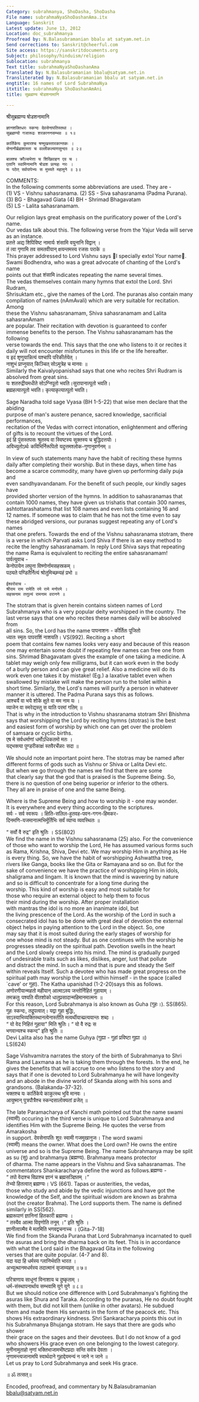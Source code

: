 ```yaml
---
Category: subrahmanya, ShoDasha, ShoDasha
File name: subrahmaNyaShoDashanAma.itx
Language: Sanskrit
Latest update: June 13, 2012
Location: doc_subrahmanya
Proofread by: N.Balasubramanian bbalu at satyam.net.in
Send corrections to: Sanskrit@cheerful.com
Site access: https://sanskritdocuments.org
Subject: philosophy/hinduism/religion
Sublocation: subrahmanya
Text title: subrahmaNyaShoDashanAma
Translated by: N.Balasubramanian bbalu@satyam.net.in
Transliterated by: N.Balasubramanian bbalu at satyam.net.in
engtitle: 16 names of Lord SubrahmaNya
itxtitle: subrahmaNya ShoDashanAmAni
title: सुब्रह्मण्य षोडशनामानि

---
```

  
 श्रीसुब्रह्मण्य षोडशनामानि   
  
    ज्ञानशक्तिधरः स्कन्दः देवसेनापतिस्तथा ।  
    सुब्रह्मण्यो गजारूढः शरकाननसम्भवः ॥ १॥  
  
    कार्तिकेयः कुमारश्च षण्मुखस्तारकान्तकः ।  
    सेनानीर्ब्रह्मशास्ता च वल्लीकल्याणसुन्दरः ॥ २॥  
  
    बालश्च क्रौञ्चभेत्ता च शिखिवाहन एव च ।  
    एतानि स्वामिनामानि षोडश प्रत्यहः नरः ।  
    यः पठेत् सर्वपापेभ्यः स मुच्यते महामुने ॥ ३॥  
  
  
COMMENTS:    
In the following comments some abbreviations are used. They are -  
(1) VS - Vishnu sahasranama. (2) SS - Siva sahasranama (Padma Purana).  
(3) BG - Bhagavad Giata (4) BH - Shrimad Bhagavatam   
(5) LS - Lalita sahasranamam.  
  
Our religion lays great emphasis on the purificatory power of the Lord's name.  
Our vedas talk about this. The following verse from the Yajur Veda will serve  
as an instance.  
    प्रतत्ते अद्य शिपिविष्ट नामार्यः शंसामि वयुनानि विद्वान् ।  
    तं त्वा गृणामि तव समतवीयान् क्षयन्तमस्य रजसः पराके ॥  
This prayer addressed to Lord Vishnu says ᳚I specially extol Your name᳚.  
Swami Bodhendra, who was a great advocate of chanting of the Lord's name  
points out that शंसामि indicates repeating the name several times.  
The vedas themselves contain many hymns that extol the Lord. Shri Rudram,  
Shrisuktam etc., give the names of the Lord. The puranas also contain many  
compilation of names (nAmAvali) which are very suitable for recitation. Among  
these the Vishnu sahasranamam, Shiva sahasranamam and Lalita sahasranAmam  
are popular. Their recitation with devotion is guaranteed to confer  
immense benefits to the person. The Vishnu sahasranamam has the following  
verse towards the end. This says that the one who listens to it or recites it  
daily will not encounter misfortunes in this life or the life hereafter.  
    य इदं शृणुयान्नित्यं यश्चापि परिकीर्तयेत् ।  
    नाशुभं प्राप्नुयात् किञ्चित् सोऽमुत्रेह च मानवः ॥  
Similarly the Kaivalyopanishad says that one who recites Shri Rudram is  
absolved from great sins.  
    यः शतरुद्रीयमधीते सोऽग्निपूतो भवति।सुरापानात्पूतो भवति।  
    ब्रह्महत्यात्पूतो भवति। कृत्याकृत्यात्पूतो भवति।  
  
Sage Naradha told sage Vyasa (BH 1-5-22) that wise men declare that the abiding  
purpose of man's austere penance, sacred knowledge, sacrificial performances,  
recitation of the Vedas with correct intonation, enlightenment and offering  
of gifts is to recount the virtues of the Lord.  
इदं हि पुंसस्तपसः श्रुतस्य वा स्विष्टस्य सूक्तस्य च बुद्धिदत्तयोः ।  
अविच्युतोऽर्थः कविभिर्निरूपितो यदुत्तमश्लोक-गुणानुवर्णनम् ॥  
  
In view of such statements many have the habit of reciting these hymns  
daily after completing their worship. But in these days, when time has  
become a scarce commodity, many have given up performing daily puja and  
even sandhyavandanam. For the benefit of such people, our kindly sages have  
provided shorter version of the hymns. In addition to sahasranamas that  
contain 1000 names, they have given us trishatis that contain 300 names,  
ashtottarashatams that list 108 names and even lists containing 16 and  
12 names. If someone was to claim that he has not the time even to say  
these abridged versions, our puranas suggest repeating any of Lord's names  
that one prefers. Towards the end of the Vishnu sahasranama stotram, there  
is a verse in which Parvati asks Lord Shiva if there is an easy method to  
recite the lengthy sahasranamam. In reply Lord Shiva says that repeating  
the name Rama is equivalent to reciting the entire sahasranamam!  
    पार्वत्युवाच -  
    केनोपायेन लघुना विष्णोर्नामसहस्रकम् ।  
    पठ्यते पण्डितैर्नित्यं श्रोतुमिच्छम्यहं प्रभो ॥  
  
    ईश्वरोवाच -  
    श्रीराम राम रामेति रमे रामे मनोरमे ।  
    सहस्रनाम तत्तुल्यं रामनाम वरानने ॥  
The stotram that is given herein contains sixteen names of Lord  
Subrahmanya who is a very popular deity worshipped in the country. The  
last verse says that one who recites these names daily will be absolved from  
all sins. So, the Lord has the name पापनाशनः - कीर्तितः पूजितो  
ध्यातः स्मृतः पापराशिं नाशयति। VS(992).  Reciting a short  
poem that contains few names looks very easy and because of this reason  
one may entertain some doubt if repeating few names can free one from  
sins. Shrimad Bhagavatam gives the example of one taking a medicine. A  
tablet may weigh only few milligrams, but it can work even in the body  
of a burly person and can give great relief. Also a medicine will do its  
work even one takes it by mistake! (Eg.) a laxative tablet even when  
swallowed by mistake will make the person run to the toilet within a  
short time. Similarly, the Lord's names will purify a person in whatever  
manner it is uttered.  The Padma Purana says this as follows.  
    आश्चर्ये वा भये शोके क्षुते वा मम नाम यः ।  
    व्याजेन वा स्मरेद्यस्तु स याति परमां गतिम् ॥  
That is why in the introduction to Vishnu shasranama stotram Shri Bhishma  
says that worshipping the Lord by reciting hymns (stotras) is the best  
and easiest form of worship by which one can get over the problem  
of samsara or cyclic births.   
    एष मे सर्वधर्माणां धर्मोऽधिकतमो मतः ।  
    यद्भक्त्या पुण्डरीकाक्षं स्तवैरर्चेन्नरः सदा ॥  
  
We should note an important point here. The stotras may be named after  
different forms of gods such as Vishnu or Shiva or Lalita Devi etc.  
But when we go through the names we find that there are some  
that clearly say that the god that is praised is the Supreme Being. So,  
there is no question of one being superior or inferior to the others.  
They all are in praise of one and the same Being.  
  
Where is the Supreme Being and how to worship it - one may wonder.  
It is everywhere and every thing according to the scriptures.   
सर्वः - सर्व स्वरूपः । क्षिति-सलिल-हुतवह-पवन-गगन-हिमकर-  
दिनमणि-यजमानात्मभिर्मूर्तिभिः सर्वं व्याप्य व्यवस्थितः ॥  
  
“ सर्वो वै रुद्र” इति श्रुतिः । SS(802)  
We find the name in the Vishnu sahasranama (25) also.  For the convenience  
of those who want to worship the Lord, He has assumed various forms such  
as Rama, Krishna, Shiva, Devi etc. We may worship Him in anything as He  
is every thing. So, we have the habit of worshipping Ashwattha tree,  
rivers like Ganga, books like the Gita or Ramayana and so on. But for the  
sake of convenience we have the practice of worshipping Him in idols,  
shaligrama and lingam. It is known that the mind is wavering by nature  
and so is difficult to concentrate for a long time during the  
worship. This kind of worship is easy and most suitable for  
those who require an external object to help them to focus  
their mind during the worship. After proper installation  
with mantras the idol is no more an inanimate idol, but  
the living prescence of the Lord. As the worship of the Lord in such a  
consecrated idol has to be done with great deal of devotion the external  
object helps in paying attention to the Lord in the object. So, one  
may say that it is most suited during the early stages of worship for  
one whose mind is not steady. But as one continues with the worship he  
progresses steadily on the spiritual path. Devotion swells in the heart  
and the Lord slowly creeps into his mind. The mind is gradually purged  
of undesirable traits such as likes, dislikes, anger, lust that pollute  
and distract the mind.  In such a mind that is pure and steady the Self  
within reveals Itself. Such a devotee who has made great progress on the  
spiritual path may worship the Lord within himself - in the space (called  
`cave' or गुहा). The Katha upanishad (1-2-20)says this as follows.  
    अणोरणीयान्महतो महीयान् आत्माऽस्य जन्तोर्निहितं गुहायाम् ।  
    तमक्रतुः पश्यति वीतशोको धातुप्रसादान्महिमानमात्मनः ॥  
For this reason, Lord Subrahmanya is also known as Guha (गुहः।). SS(865).  
गुहः स्कन्दः, तद्रूपत्वात्। यद्वा गुहा बुद्धिः,  
साऽस्याभिव्यक्तिस्थानत्वेनास्तीति मत्वर्थीयाच्प्रत्ययान्तः शब्दः ।  
“ यो वेद निहितं गुहाया” मिति श्रुतिः। “ यो वै रुद्रः स  
भगवान्यश्च स्कन्द” इति श्रुतिः ॥  
Devi Lalita also has the name Guhya (गुह्या - गुहां प्रविष्टा गुह्या ॥)  
LS(624)  
  
Sage Vishvamitra narrates the story of the birth of Subrahmanya to Shri  
Rama and Laxmana as he is taking them through the forests. In the end, he  
gives the benefits that will accrue to one who listens to the story and  
says that if one is devoted to Lord Subrahmanya he will have longevity  
and an abode in the divine world of Skanda along with his sons and  
grandsons. (Balakanda-37-32).  
    भक्तश्च यः कार्तिकेये काकुत्स्थ भुवि मानवः ।  
    आयुष्मान् पुत्रपौत्रैश्च स्कन्दसालोक्यतां व्रजेत् ॥  
  
The late Paramacharya of Kanchi math pointed out that the name swami  
(स्वामी) occuring in the third verse is unique to Lord  Subrahmanya and  
identifies Him with the Supreme Being. He quotes the verse from Amarakosha  
in support. देवसेनापतिः शूरः स्वामी गजमुखानुजः। The word swami  
(स्वामी) means the owner. What does the Lord own? He owns the entire  
universe and so is the Supreme Being. The name Subrahmanya may be split  
as su (सु) and brahmanya (ब्रह्मण्य). Brahmanya means protector  
of dharma. The name appears in the Vishnu and Siva sahasranamas. The  
commentators Shankaracharya define the word as follows.ब्रह्मण्यः -  
“ तपो वेदाश्च विप्राश्च ज्ञानं च ब्रह्मसञ्ज्ञितम् ।”  
तेभ्यो हितत्वात् ब्रह्मण्यः। VS (661). Tapas or austerities, the vedas,  
those who study and abide by the vedic injunctions and have got the  
knowledge of the Self, and the spiritual wisdom are known as brahma  
(not the creator Brahma). The Lord supports them. The name  is  defined  
similarly in SS(562).   
ब्रह्मरूपाणं ज्ञानिनां हितकारी ब्रह्मण्यः ।  
“ तस्यैव आत्मा विवृणोति तनूम् ।” इति श्रुतिः ।  
ज्ञानीत्वात्मैव मे मतमिति भगवद्वचनाच्च । (Gita-7-18)  
We find from the Skanda Purana that Lord Subrahmanya incarnated to quell  
the asuras and bring the dharma back on its feet. This is in accordance  
with what the Lord said in the Bhagavad Gita in the following  
verses that are quite popular. (4-7 and 8).  
यदा यदा हि धर्मस्य ग्लानिर्भवति भारत ।  
अभ्युत्थानमधर्मस्य तदात्मानं सृजाम्यहम् ॥ ७॥  
  
परित्राणाय साधूनां विनाशाय च दुष्कृताम् ।  
धर्म-संस्थापनार्थाय सम्भवामि युगे युगे ॥ ८॥  
But we should notice one difference with Lord Subrahmanya's fighting the  
asuras like Shura and Taraka. According to the puranas, He no doubt fought  
with them, but did not kill them (unlike in other avatars). He subdued  
them and made them His servants in the form of the peacock etc. This  
shows His extraordinary kindness. Shri Sankaracharya points this out in  
his Subrahmanya Bhujanga stotram. He says that there are gods who shower  
their grace on the sages and their devotees. But I do not know of a god  
who showers His grace even on one belonging to the lowest category.  
मुनीनामुताहो नृणां भक्तिभाजामभीष्टप्रदाः सन्ति सर्वत्र देवताः ।  
नृणामन्त्यजानामपि स्वार्थदाने गुहाद्देवमन्यं न जाने न जाने ॥  
Let us pray to Lord Subrahmanya and seek His grace.  
  
॥ ॐ तत्सत्॥  
  
Encoded, proofread, and commentary by N.Balasubramanian bbalu@satyam.net.in  
  
